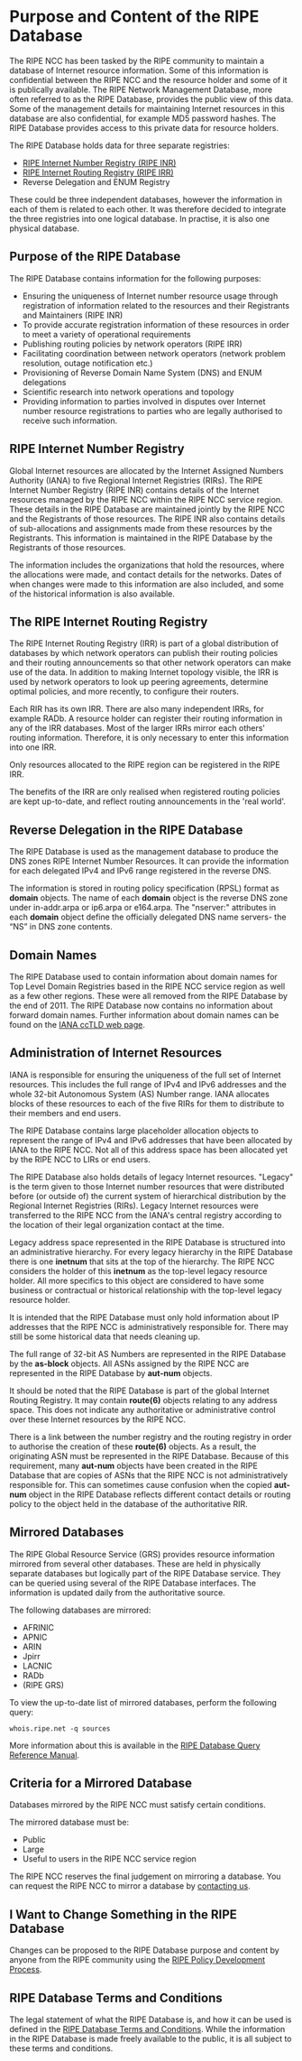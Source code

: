 # Purpose and Content of the RIPE Database

The RIPE NCC has been tasked by the RIPE community to maintain a database of Internet resource information. Some of this information is confidential between the RIPE NCC and the resource holder and some of it is publically available. The RIPE Network Management Database, more often referred to as the RIPE Database, provides the public view of this data. Some of the management details for maintaining Internet resources in this database are also confidential, for example MD5 password hashes. The RIPE Database provides access to this private data for resource holders.

The RIPE Database holds data for three separate registries:

* [RIPE Internet Number Registry (RIPE INR)](https://www.ripe.net/manage-ips-and-asns/db/support/documentation/glossary/ripe-internet-number-registry-ripe-inr)
* [RIPE Internet Routing Registry (RIPE IRR)](https://www.ripe.net/manage-ips-and-asns/db/support/documentation/glossary/ripe-internet-routing-registry-ripe-irr)
* Reverse Delegation and ENUM Registry

These could be three independent databases, however the information in each of them is related to each other. It was therefore decided to integrate the three registries into one logical database. In practise, it is also one physical database.


## Purpose of the RIPE Database

The RIPE Database contains information for the following purposes:

* Ensuring the uniqueness of Internet number resource usage through registration of information related to the resources and their Registrants and Maintainers (RIPE INR)
* To provide accurate registration information of these resources in order to meet a variety of operational requirements
* Publishing routing policies by network operators (RIPE IRR)
* Facilitating coordination between network operators (network problem resolution, outage notification etc.)
* Provisioning of Reverse Domain Name System (DNS) and ENUM delegations
* Scientific research into network operations and topology
* Providing information to parties involved in disputes over Internet number resource registrations to parties who are legally authorised to receive such information.



## RIPE Internet Number Registry

Global Internet resources are allocated by the Internet Assigned Numbers Authority (IANA) to five Regional Internet Registries (RIRs). The RIPE Internet Number Registry (RIPE INR) contains details of the Internet resources managed by the RIPE NCC within the RIPE NCC service region. These details in the RIPE Database are maintained jointly by the RIPE NCC and the Registrants of those resources. The RIPE INR also contains details of sub-allocations and assignments made from these resources by the Registrants. This information is maintained in the RIPE Database by the Registrants of those resources.

The information includes the organizations that hold the resources, where the allocations were made, and contact details for the networks. Dates of when changes were made to this information are also included, and some of the historical information is also available.

## The RIPE Internet Routing Registry

The RIPE Internet Routing Registry (IRR) is part of a global distribution of databases by which network operators can publish their routing policies and their routing announcements so that other network operators can make use of the data. In addition to making Internet topology visible, the IRR is used by network operators to look up peering agreements, determine optimal policies, and more recently, to configure their routers.

Each RIR has its own IRR. There are also many independent IRRs, for example RADb. A resource holder can register their routing information in any of the IRR databases. Most of the larger IRRs mirror each others' routing information. Therefore, it is only necessary to enter this information into one IRR. 

Only resources allocated to the RIPE region can be registered in the RIPE IRR. 

The benefits of the IRR are only realised when registered routing policies are kept up-to-date, and reflect routing announcements in the 'real world'.


## Reverse Delegation in the RIPE Database

The RIPE Database is used as the management database to produce the DNS zones RIPE Internet Number Resources. It can provide the information for each delegated IPv4 and IPv6 range registered in the reverse DNS.

The information is stored in routing policy specification (RPSL) format as **domain** objects. The name of each **domain** object is the reverse DNS zone under in-addr.arpa or ip6.arpa or e164.arpa. The "nserver:" attributes in each **domain** object define the officially delegated DNS name servers- the “NS” in DNS zone contents.


## Domain Names

The RIPE Database used to contain information about domain names for Top Level Domain Registries based in the RIPE NCC service region as well as a few other regions. These were all removed from the RIPE Database by the end of 2011. The RIPE Database now contains no information about forward domain names. Further information about domain names can be found on the [IANA ccTLD web page](https://www.iana.org/domains/root/db).


## Administration of Internet Resources

IANA is responsible for ensuring the uniqueness of the full set of Internet resources. This includes the full range of IPv4 and IPv6 addresses and the whole 32-bit Autonomous System (AS) Number range. IANA allocates blocks of these resources to each of the five RIRs for them to distribute to their members and end users.

The RIPE Database contains large placeholder allocation objects to represent the range of IPv4 and IPv6 addresses that have been allocated by IANA to the RIPE NCC. Not all of this address space has been allocated yet by the RIPE NCC to LIRs or end users.

The RIPE Database also holds details of legacy Internet resources. "Legacy" is the term given to those Internet number resources that were distributed before (or outside of) the current system of hierarchical distribution by the Regional Internet Registries (RIRs). Legacy Internet resources were transferred to the RIPE NCC from the IANA's central registry according to the location of their legal organization contact at the time.

Legacy address space represented in the RIPE Database is structured into an administrative hierarchy. For every legacy hierarchy in the RIPE Database there is one **inetnum** that sits at the top of the hierarchy. The RIPE NCC considers the holder of this **inetnum** as the top-level legacy resource holder. All more specifics to this object are considered to have some business or contractual or historical relationship with the top-level legacy resource holder.

It is intended that the RIPE Database must only hold information about IP addresses that the RIPE NCC is administratively responsible for. There may still be some historical data that needs cleaning up.

The full range of 32-bit AS Numbers are represented in the RIPE Database by the **as-block** objects. All ASNs assigned by the RIPE NCC are represented in the RIPE Database by **aut-num** objects.

It should be noted that the RIPE Database is part of the global Internet Routing Registry. It may contain **route(6)** objects relating to any address space. This does not indicate any authoritative or administrative control over these Internet resources by the RIPE NCC.

There is a link between the number registry and the routing registry in order to authorise the creation of these **route(6)** objects. As a result, the originating ASN must be represented in the RIPE Database. Because of this requirement, many **aut-num** objects have been created in the RIPE Database that are copies of ASNs that the RIPE NCC is not administratively responsible for. This can sometimes cause confusion when the copied **aut-num** object in the RIPE Database reflects different contact details or routing policy to the object held in the database of the authoritative RIR.


## Mirrored Databases

The RIPE Global Resource Service (GRS) provides resource information mirrored from several other databases. These are held in physically separate databases but logically part of the RIPE Database service. They can be queried using several of the RIPE Database interfaces. The information is updated daily from the authoritative source.

The following databases are mirrored:

 * AFRINIC
 * APNIC
 * ARIN
 * Jpirr
 * LACNIC
 * RADb
 * (RIPE GRS)

To view the up-to-date list of mirrored databases, perform the following query:

    whois.ripe.net -q sources

More information about this is available in the [RIPE Database Query Reference Manual](https://www.ripe.net/manage-ips-and-asns/db/support/documentation/ripe-database-query-reference-manual).


## Criteria for a Mirrored Database

Databases mirrored by the RIPE NCC must satisfy certain conditions.

The mirrored database must be:

 * Public
 * Large
 * Useful to users in the RIPE NCC service region

The RIPE NCC reserves the final judgement on mirroring a database. You can request the RIPE NCC to mirror a database by [contacting us](https://www.ripe.net/contact-form?topic=ripe_dbm). 



## I Want to Change Something in the RIPE Database

Changes can be proposed to the RIPE Database purpose and content by anyone from the RIPE community using the [RIPE Policy Development Process](https://www.ripe.net/publications/docs/ripe-614).


## RIPE Database Terms and Conditions

The legal statement of what the RIPE Database is, and how it can be used is defined in the [RIPE Database Terms and Conditions](https://www.ripe.net/manage-ips-and-asns/db/support/documentation/documentation/terms?searchterm=ripe+database+terms). While the information in the RIPE Database is made freely available to the public, it is all subject to these terms and conditions.